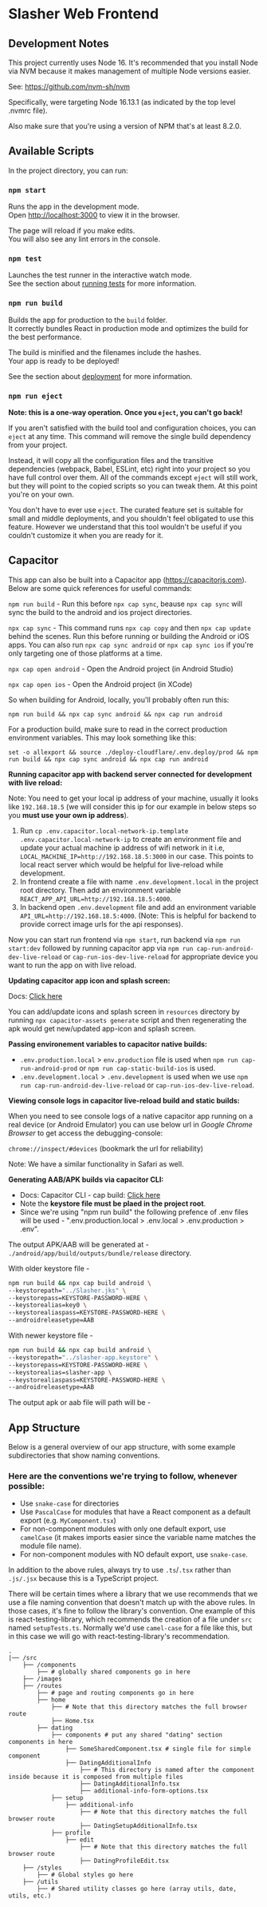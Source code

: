 # Slasher Web Frontend

## Development Notes

This project currently uses Node 16.  It's recommended that you install Node via NVM because it makes management of multiple Node versions easier.

See: https://github.com/nvm-sh/nvm

Specifically, were targeting Node 16.13.1 (as indicated by the top level .nvmrc file).

Also make sure that you're using a version of NPM that's at least 8.2.0.

## Available Scripts

In the project directory, you can run:

### `npm start`

Runs the app in the development mode.\
Open [http://localhost:3000](http://localhost:3000) to view it in the browser.

The page will reload if you make edits.\
You will also see any lint errors in the console.

### `npm test`

Launches the test runner in the interactive watch mode.\
See the section about [running tests](https://facebook.github.io/create-react-app/docs/running-tests) for more information.

### `npm run build`

Builds the app for production to the `build` folder.\
It correctly bundles React in production mode and optimizes the build for the best performance.

The build is minified and the filenames include the hashes.\
Your app is ready to be deployed!

See the section about [deployment](https://facebook.github.io/create-react-app/docs/deployment) for more information.

### `npm run eject`

**Note: this is a one-way operation. Once you `eject`, you can't go back!**

If you aren't satisfied with the build tool and configuration choices, you can `eject` at any time. This command will remove the single build dependency from your project.

Instead, it will copy all the configuration files and the transitive dependencies (webpack, Babel, ESLint, etc) right into your project so you have full control over them. All of the commands except `eject` will still work, but they will point to the copied scripts so you can tweak them. At this point you're on your own.

You don't have to ever use `eject`. The curated feature set is suitable for small and middle deployments, and you shouldn't feel obligated to use this feature. However we understand that this tool wouldn't be useful if you couldn't customize it when you are ready for it.

## Capacitor

This app can also be built into a Capacitor app (https://capacitorjs.com).  Below are some quick references for useful commands:

`npm run build` - Run this before `npx cap sync`, beause `npx cap sync` will sync the build to the android and ios project directories.

`npx cap sync` - This command runs `npx cap copy` and then `npx cap update` behind the scenes.  Run this before running or building the Android or iOS apps.  You can also run `npx cap sync android` or `npx cap sync ios` if you're only targeting one of those platforms at a time.

`npx cap open android` - Open the Android project (in Android Studio)

`npx cap open ios` - Open the Android project (in XCode)

So when building for Android, locally, you'll probably often run this:

`npm run build && npx cap sync android && npx cap run android`

For a production build, make sure to read in the correct production environment variables.  This may look something like this:

`set -o allexport && source ./deploy-cloudflare/.env.deploy/prod && npm run build && npx cap sync android && npx cap run android`

**Running capacitor app with backend server connected for development with live reload:**

Note: You need to get your local ip address of your machine, usually it looks like `192.168.18.5` (we will consider this ip for our example in below steps so you **must use your own ip address**).

1. Run `cp .env.capacitor.local-network-ip.template .env.capacitor.local-network-ip` to create an environment file and update your actual machine ip address of wifi network in it i.e, `LOCAL_MACHINE_IP=http://192.168.18.5:3000` in our case. This points to local react server which would be helpful for live-reload while development.
2. In frontend create a file with name `.env.development.local` in the project root directory. Then add an environment variable `REACT_APP_API_URL=http://192.168.18.5:4000`.
3. In backend open `.env.development` file and add an environment variable `API_URL=http://192.168.18.5:4000`. (Note: This is helpful for backend to provide correct image urls for the api responses).

Now you can start run frontend via `npm start`, run backend via `npm run start:dev` followed by running capacitor app via `npm run cap-run-android-dev-live-reload` or `cap-run-ios-dev-live-reload` for appropriate device you want to run the app on with live reload.

**Updating capacitor app icon and splash screen:**

Docs: [Click here](https://capacitorjs.com/docs/guides/splash-screens-and-icons)

You can add/update icons and splash screen in `resources` directory by running `npx capacitor-assets generate` script and then regenerating the apk would get new/updated app-icon and splash screen.

**Passing environement variables to capacitor native builds:**

- `.env.production.local` > `env.production` file is used when `npm run cap-run-android-prod` or `npm run cap-static-build-ios` is used.
- `.env.development.local` > `.env.development` is used when we use `npm run cap-run-android-dev-live-reload` or `cap-run-ios-dev-live-reload`.

**Viewing console logs in capacitor live-reload build and static builds:**

When you need to see console logs of a native capacitor app running on a real device (or Android Emulator) you can use below url in *Google Chrome Browser* to get access the debugging-console:

`chrome://inspect/#devices` (bookmark the url for reliability)

Note: We have a similar functionality in Safari as well.

**Generating AAB/APK builds via capacitor CLI:**

- Docs: Capacitor CLI - cap build: [Click here](https://capacitorjs.com/docs/cli/commands/build)
- Note the **keystore file must be plaed in the project root**.
- Since we're using "npm run build" the following prefence of .env files will be used - ".env.production.local > .env.local > .env.production > .env".

The output APK/AAB will be generated at - `./android/app/build/outputs/bundle/release` directory.

With older keystore file -

```bash
npm run build && npx cap build android \
--keystorepath="../Slasher.jks" \
--keystorepass=KEYSTORE-PASSWORD-HERE \
--keystorealias=key0 \
--keystorealiaspass=KEYSTORE-PASSWORD-HERE \
--androidreleasetype=AAB
```

With newer keystore file -

```bash
npm run build && npx cap build android \
--keystorepath="../slasher-app.keystore" \
--keystorepass=KEYSTORE-PASSWORD-HERE \
--keystorealias=slasher-app \
--keystorealiaspass=KEYSTORE-PASSWORD-HERE \
--androidreleasetype=AAB
```

The output apk or aab file will path will be -



## App Structure

Below is a general overview of our app structure, with some example subdirectories that show naming conventions.

### Here are the conventions we're trying to follow, whenever possible:
- Use `snake-case` for directories
- Use `PascalCase` for modules that have a React component as a default export (e.g. `MyComponent.tsx`)
- For non-component modules with only one default export, use `camelCase` (it makes imports easier since the variable name matches the module file name).
- For non-component modules with NO default export, use `snake-case`.

In addition to the above rules, always try to use `.ts`/`.tsx` rather than `.js/.jsx` because this is a TypeScript project.

There will be certain times where a library that we use recommends that we use a file naming convention that doesn't match up with the above rules.  In those cases, it's fine to follow the library's convention.  One example of this is react-testing-library, which recommends the creation of a file under `src` named `setupTests.ts`.  Normally we'd use `camel-case` for a file like this, but in this case we will go with react-testing-library's recommendation.

```
.
|── /src
    ├── /components
        ├── # globally shared components go in here
    ├── /images
    ├── /routes
        ├── # page and routing components go in here
        ├── home
            ├── # Note that this directory matches the full browser route
            ├── Home.tsx
        ├── dating
            ├── components # put any shared "dating" section components in here
                ├── SomeSharedComponent.tsx # single file for simple component
                ├── DatingAdditionalInfo
                    ├── # This directory is named after the component inside because it is composed from multiple files
                    ├── DatingAdditionalInfo.tsx
                    ├── additional-info-form-options.tsx
            ├── setup
                ├── additional-info
                    ├── # Note that this directory matches the full browser route
                    ├── DatingSetupAdditionalInfo.tsx
            ├── profile
                ├── edit
                    ├── # Note that this directory matches the full browser route
                    ├── DatingProfileEdit.tsx
    ├── /styles
        ├── # Global styles go here
    ├── /utils
        ├── # Shared utility classes go here (array utils, date, utils, etc.)
```
